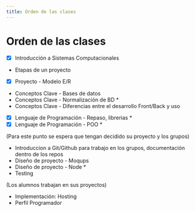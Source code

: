 ```yaml
---
title: Orden de las clases
---
```


# Orden de las clases

- [x] Introducción a Sistemas Computacionales
- Etapas de un proyecto
- [x] Proyecto - Modelo E/R
- Conceptos Clave - Bases de datos
- Conceptos Clave - Normalización de BD *
- Conceptos Clave - Diferencias entre el desarrollo Front/Back y uso
- [x] Lenguaje de Programación - Repaso, librerias * 
- [x] Lenguaje de Programación - POO *

(Para este punto se espera que tengan decidido su proyecto y los grupos)

- Introduccion a Git/Github para trabajo en los grupos, documentación dentro de los repos
- Diseño de proyecto - Moqups
- Diseño de proyecto - Node * 
- Testing

(Los alumnos trabajan en sus proyectos)

- Implementación: Hosting
- Perfil Programador
